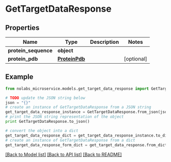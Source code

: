# GetTargetDataResponse


## Properties

Name | Type | Description | Notes
------------ | ------------- | ------------- | -------------
**protein_sequence** | **object** |  | 
**protein_pdb** | [**ProteinPdb**](ProteinPdb.md) |  | [optional] 

## Example

```python
from nolabs_microservice.models.get_target_data_response import GetTargetDataResponse

# TODO update the JSON string below
json = "{}"
# create an instance of GetTargetDataResponse from a JSON string
get_target_data_response_instance = GetTargetDataResponse.from_json(json)
# print the JSON string representation of the object
print GetTargetDataResponse.to_json()

# convert the object into a dict
get_target_data_response_dict = get_target_data_response_instance.to_dict()
# create an instance of GetTargetDataResponse from a dict
get_target_data_response_form_dict = get_target_data_response.from_dict(get_target_data_response_dict)
```
[[Back to Model list]](../README.md#documentation-for-models) [[Back to API list]](../README.md#documentation-for-api-endpoints) [[Back to README]](../README.md)


